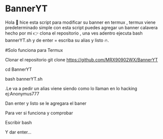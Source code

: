 # BannerYT
Hola 👋  hice esta script para modificar su banner en termux , termux viene predeterminado simple con esta script puedes agregar un banner calavera hecho por mi 👉  clona el repositorio , una ves adentro ejecuta bash bannerYT.sh y de enter = escriba su alias y listo 🔥.

#Solo funciona para Termux

Clonar el repositorio
git clone https://github.com/MRX90902WX/BannerYT

cd BannerYT

bash bannerYT.sh

.Le va a pedir un alias viene siendo como lo 
llaman en lo hacking ej:Anonymus777

Dan enter y listo se le agregara el baner

Para ver si funciona y comprobar

Escribir bash 

Y dar enter...


